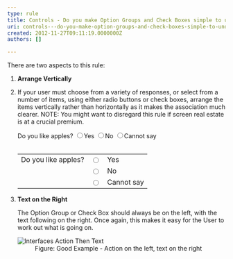 ```yaml
---
type: rule
title: Controls - Do you make Option Groups and Check Boxes simple to understand?
uri: controls---do-you-make-option-groups-and-check-boxes-simple-to-understand
created: 2012-11-27T09:11:19.0000000Z
authors: []

---
```




<span class='intro'> <div>There are two aspects to this rule&#58;</div> </span>

<ol><li><strong>Arrange Vertically</strong></li>
<li><p>If your user must choose from a variety of responses, or select from a number of items, using either radio buttons or check boxes, arrange the items vertically rather than horizontally as it makes the association much clearer. NOTE&#58; You might want to disregard this rule if screen real estate is at a crucial premium. </p>
<div>Do you like apples? <input type="radio" />Yes <input type="radio" />No <input type="radio" />Cannot say </div>
<br><div><table id="table2"><tbody><tr><td>Do you like apples?</td>
<td><input type="radio" /></td>
<td>Yes</td></tr>
<tr><td></td>
<td><input type="radio" /> </td>
<td>No</td></tr>
<tr><td></td>
<td><input type="radio" /></td>
<td>Cannot say</td></tr></tbody></table></div></li>
<li><strong>Text on the Right</strong> <p>The Option Group or Check Box should always be on the left, with the text following on the right. Once again, this makes it easy for the User to work out what is going on.</p>
<dl class="goodImage"><dt><img alt="Interfaces Action Then Text" src="http&#58;//www.ssw.com.au/ssw/Standards/Rules/Images/Interfaces_ActionThenText.png" /></dt>
<dd>Figure&#58; Good Example - Action on the left, text on the right</dd></dl></li></ol>


